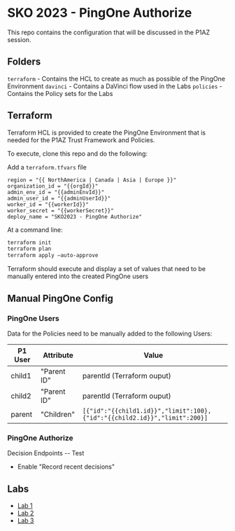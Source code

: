 # SKO 2023 - PingOne Authorize

This repo contains the configuration that will be discussed in the P1AZ session.

## Folders

`terraform` - Contains the HCL to create as much as possible of the PingOne Environment
`davinci` - Contains a DaVinci flow used in the Labs
`policies` - Contains the Policy sets for the Labs

## Terraform

Terraform HCL is provided to create the PingOne Environment that is needed for the P1AZ Trust Framework and Policies.

To execute, clone this repo and do the following:

Add a `terraform.tfvars` file

```hcl
region = "{{ NorthAmerica | Canada | Asia | Europe }}"
organization_id = "{{orgId}}"
admin_env_id = "{{adminEnvId}}"
admin_user_id = "{{adminUserId}}"
worker_id = "{{workerId}}"
worker_secret = "{{workerSecret}}"
deploy_name = "SKO2023 - PingOne Authorize"
```

At a command line:

```zsh
terraform init
terraform plan
terraform apply —auto-approve
```

Terraform should execute and display a set of values that need to be manually entered into the created PingOne users

## Manual PingOne Config

### PingOne Users

Data for the Policies need to be manually added to the following Users:

| P1 User | Attribute | Value |
| --- | --- | --- |
| child1 | "Parent ID" | parentId (Terraform ouput) |
| child2 | "Parent ID" | parentId (Terraform ouput) |
| parent | "Children" | `[{"id":"{{child1.id}}","limit":100},{"id":"{{child2.id}}","limit":200}]`

### PingOne Authorize

Decision Endpoints -- Test

* Enable "Record recent decisions"

## Labs

* [Lab 1](./P1AZ%20Labs/Lab1.md)
* [Lab 2](./P1AZ%20Labs/Lab2.md)
* [Lab 3](./P1AZ%20Labs/Lab3.md)